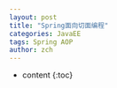 ```yaml
---
layout: post
title: "Spring面向切面编程"
categories: JavaEE
tags: Spring AOP
author: zch
---
```


* content
{:toc}





